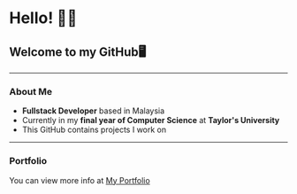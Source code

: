 # Hello! 🙋‍♂️

## Welcome to my GitHub🖥️

---

### About Me
- **Fullstack Developer** based in Malaysia  
- Currently in my **final year of Computer Science** at **Taylor's University**  
- This GitHub contains projects I work on  

---

### Portfolio
You can view more info at [My Portfolio](https://your-portfolio-link.com)
